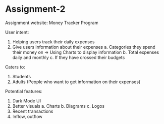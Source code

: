 # Assignment-2
Assignment website: Money Tracker Program

User intent:
1. Helping users track their daily expenses
2. Give users information about their expenses
 a. Categories they spend their money on -> Using Charts to display information
 b. Total expenses daily and monthly
 c. If they have crossed their budgets
 
Caters to:
1. Students
2. Adults
(People who want to get information on their expenses)

Potential features:
1. Dark Mode UI
2. Better visuals
 a. Charts
 b. Diagrams
 c. Logos
3. Recent transactions
4. Inflow, outflow
